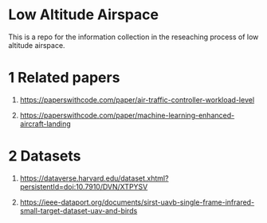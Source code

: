 # Low Altitude Airspace
This is a repo for the information collection in the reseaching process of low altitude airspace.

# 1 Related papers
  1. https://paperswithcode.com/paper/air-traffic-controller-workload-level
    
  2. https://paperswithcode.com/paper/machine-learning-enhanced-aircraft-landing
 

# 2 Datasets

  1. https://dataverse.harvard.edu/dataset.xhtml?persistentId=doi:10.7910/DVN/XTPYSV

  2. https://ieee-dataport.org/documents/sirst-uavb-single-frame-infrared-small-target-dataset-uav-and-birds
  
